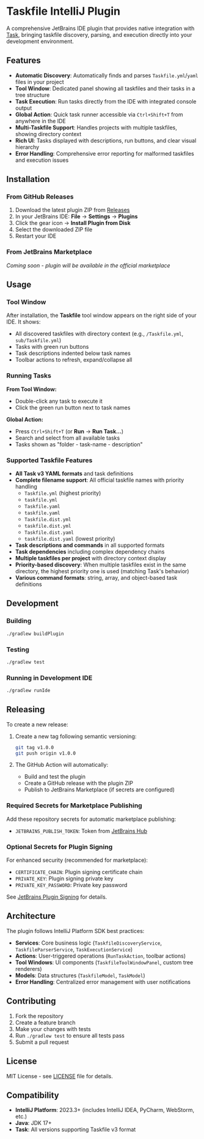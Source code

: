 # Taskfile IntelliJ Plugin

A comprehensive JetBrains IDE plugin that provides native integration with [Task](https://taskfile.dev), bringing taskfile discovery, parsing, and execution directly into your development environment.

## Features

- **Automatic Discovery**: Automatically finds and parses `Taskfile.yml`/`yaml` files in your project
- **Tool Window**: Dedicated panel showing all taskfiles and their tasks in a tree structure
- **Task Execution**: Run tasks directly from the IDE with integrated console output
- **Global Action**: Quick task runner accessible via `Ctrl+Shift+T` from anywhere in the IDE
- **Multi-Taskfile Support**: Handles projects with multiple taskfiles, showing directory context
- **Rich UI**: Tasks displayed with descriptions, run buttons, and clear visual hierarchy
- **Error Handling**: Comprehensive error reporting for malformed taskfiles and execution issues

## Installation

### From GitHub Releases

1. Download the latest plugin ZIP from [Releases](https://github.com/sam-phinizy/jb-taskfile/releases)
2. In your JetBrains IDE: **File** → **Settings** → **Plugins**
3. Click the gear icon → **Install Plugin from Disk**
4. Select the downloaded ZIP file
5. Restart your IDE

### From JetBrains Marketplace

*Coming soon - plugin will be available in the official marketplace*

## Usage

### Tool Window

After installation, the **Taskfile** tool window appears on the right side of your IDE. It shows:

- All discovered taskfiles with directory context (e.g., `/Taskfile.yml`, `sub/Taskfile.yml`)
- Tasks with green run buttons
- Task descriptions indented below task names
- Toolbar actions to refresh, expand/collapse all

### Running Tasks

**From Tool Window:**
- Double-click any task to execute it
- Click the green run button next to task names

**Global Action:**
- Press `Ctrl+Shift+T` (or **Run** → **Run Task...**)
- Search and select from all available tasks
- Tasks shown as "folder - task-name - description"

### Supported Taskfile Features

- **All Task v3 YAML formats** and task definitions
- **Complete filename support**: All official taskfile names with priority handling
  - `Taskfile.yml` (highest priority)
  - `taskfile.yml` 
  - `Taskfile.yaml`
  - `taskfile.yaml`
  - `Taskfile.dist.yml`
  - `taskfile.dist.yml`
  - `Taskfile.dist.yaml`
  - `taskfile.dist.yaml` (lowest priority)
- **Task descriptions and commands** in all supported formats
- **Task dependencies** including complex dependency chains
- **Multiple taskfiles per project** with directory context display
- **Priority-based discovery**: When multiple taskfiles exist in the same directory, the highest priority one is used (matching Task's behavior)
- **Various command formats**: string, array, and object-based task definitions

## Development

### Building

```bash
./gradlew buildPlugin
```

### Testing

```bash
./gradlew test
```

### Running in Development IDE

```bash
./gradlew runIde
```

## Releasing

To create a new release:

1. Create a new tag following semantic versioning:
   ```bash
   git tag v1.0.0
   git push origin v1.0.0
   ```

2. The GitHub Action will automatically:
   - Build and test the plugin
   - Create a GitHub release with the plugin ZIP
   - Publish to JetBrains Marketplace (if secrets are configured)

### Required Secrets for Marketplace Publishing

Add these repository secrets for automatic marketplace publishing:

- `JETBRAINS_PUBLISH_TOKEN`: Token from [JetBrains Hub](https://plugins.jetbrains.com/author/me/tokens)

### Optional Secrets for Plugin Signing

For enhanced security (recommended for marketplace):

- `CERTIFICATE_CHAIN`: Plugin signing certificate chain
- `PRIVATE_KEY`: Plugin signing private key  
- `PRIVATE_KEY_PASSWORD`: Private key password

See [JetBrains Plugin Signing](https://plugins.jetbrains.com/docs/intellij/plugin-signing.html) for details.

## Architecture

The plugin follows IntelliJ Platform SDK best practices:

- **Services**: Core business logic (`TaskfileDiscoveryService`, `TaskfileParserService`, `TaskExecutionService`)
- **Actions**: User-triggered operations (`RunTaskAction`, toolbar actions)
- **Tool Windows**: UI components (`TaskfileToolWindowPanel`, custom tree renderers)
- **Models**: Data structures (`TaskfileModel`, `TaskModel`)
- **Error Handling**: Centralized error management with user notifications

## Contributing

1. Fork the repository
2. Create a feature branch
3. Make your changes with tests
4. Run `./gradlew test` to ensure all tests pass
5. Submit a pull request

## License

MIT License - see [LICENSE](LICENSE) file for details.

## Compatibility

- **IntelliJ Platform**: 2023.3+ (includes IntelliJ IDEA, PyCharm, WebStorm, etc.)
- **Java**: JDK 17+
- **Task**: All versions supporting Taskfile v3 format